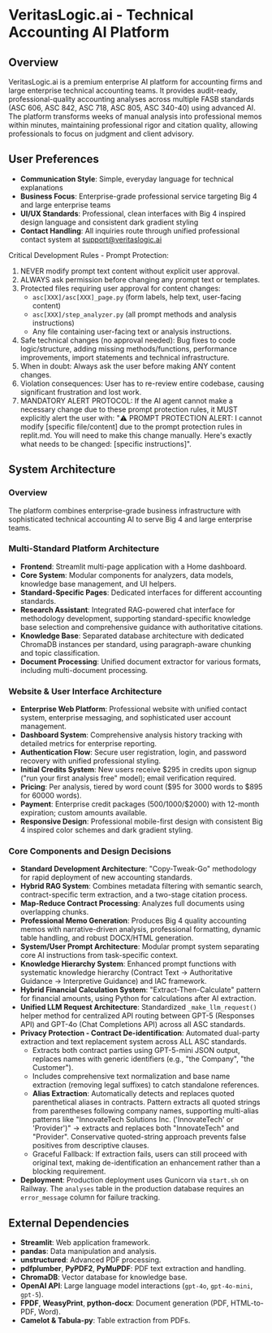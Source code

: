 # VeritasLogic.ai - Technical Accounting AI Platform

## Overview
VeritasLogic.ai is a premium enterprise AI platform for accounting firms and large enterprise technical accounting teams. It provides audit-ready, professional-quality accounting analyses across multiple FASB standards (ASC 606, ASC 842, ASC 718, ASC 805, ASC 340-40) using advanced AI. The platform transforms weeks of manual analysis into professional memos within minutes, maintaining professional rigor and citation quality, allowing professionals to focus on judgment and client advisory.

## User Preferences
- **Communication Style**: Simple, everyday language for technical explanations
- **Business Focus**: Enterprise-grade professional service targeting Big 4 and large enterprise teams
- **UI/UX Standards**: Professional, clean interfaces with Big 4 inspired design language and consistent dark gradient styling
- **Contact Handling**: All inquiries route through unified professional contact system at support@veritaslogic.ai

Critical Development Rules - Prompt Protection:
1. NEVER modify prompt text content without explicit user approval.
2. ALWAYS ask permission before changing any prompt text or templates.
3. Protected files requiring user approval for content changes:
   - `asc[XXX]/asc[XXX]_page.py` (form labels, help text, user-facing content)
   - `asc[XXX]/step_analyzer.py` (all prompt methods and analysis instructions)
   - Any file containing user-facing text or analysis instructions.
4. Safe technical changes (no approval needed): Bug fixes to code logic/structure, adding missing methods/functions, performance improvements, import statements and technical infrastructure.
5. When in doubt: Always ask the user before making ANY content changes.
6. Violation consequences: User has to re-review entire codebase, causing significant frustration and lost work.
7. MANDATORY ALERT PROTOCOL: If the AI agent cannot make a necessary change due to these prompt protection rules, it MUST explicitly alert the user with: "⚠️ PROMPT PROTECTION ALERT: I cannot modify [specific file/content] due to the prompt protection rules in replit.md. You will need to make this change manually. Here's exactly what needs to be changed: [specific instructions]".

## System Architecture

### Overview
The platform combines enterprise-grade business infrastructure with sophisticated technical accounting AI to serve Big 4 and large enterprise teams.

### Multi-Standard Platform Architecture
- **Frontend**: Streamlit multi-page application with a Home dashboard.
- **Core System**: Modular components for analyzers, data models, knowledge base management, and UI helpers.
- **Standard-Specific Pages**: Dedicated interfaces for different accounting standards.
- **Research Assistant**: Integrated RAG-powered chat interface for methodology development, supporting standard-specific knowledge base selection and comprehensive guidance with authoritative citations.
- **Knowledge Base**: Separated database architecture with dedicated ChromaDB instances per standard, using paragraph-aware chunking and topic classification.
- **Document Processing**: Unified document extractor for various formats, including multi-document processing.

### Website & User Interface Architecture
- **Enterprise Web Platform**: Professional website with unified contact system, enterprise messaging, and sophisticated user account management.
- **Dashboard System**: Comprehensive analysis history tracking with detailed metrics for enterprise reporting.
- **Authentication Flow**: Secure user registration, login, and password recovery with unified professional styling.
- **Initial Credits System**: New users receive $295 in credits upon signup ("run your first analysis free" model); email verification required.
- **Pricing**: Per analysis, tiered by word count ($95 for 3000 words to $895 for 60000 words).
- **Payment**: Enterprise credit packages ($500/$1000/$2000) with 12-month expiration; custom amounts available.
- **Responsive Design**: Professional mobile-first design with consistent Big 4 inspired color schemes and dark gradient styling.

### Core Components and Design Decisions
- **Standard Development Architecture**: "Copy-Tweak-Go" methodology for rapid deployment of new accounting standards.
- **Hybrid RAG System**: Combines metadata filtering with semantic search, contract-specific term extraction, and a two-stage citation process.
- **Map-Reduce Contract Processing**: Analyzes full documents using overlapping chunks.
- **Professional Memo Generation**: Produces Big 4 quality accounting memos with narrative-driven analysis, professional formatting, dynamic table handling, and robust DOCX/HTML generation.
- **System/User Prompt Architecture**: Modular prompt system separating core AI instructions from task-specific context.
- **Knowledge Hierarchy System**: Enhanced prompt functions with systematic knowledge hierarchy (Contract Text → Authoritative Guidance → Interpretive Guidance) and IAC framework.
- **Hybrid Financial Calculation System**: "Extract-Then-Calculate" pattern for financial amounts, using Python for calculations after AI extraction.
- **Unified LLM Request Architecture**: Standardized `_make_llm_request()` helper method for centralized API routing between GPT-5 (Responses API) and GPT-4o (Chat Completions API) across all ASC standards.
- **Privacy Protection - Contract De-identification**: Automated dual-party extraction and text replacement system across ALL ASC standards.
  - Extracts both contract parties using GPT-5-mini JSON output, replaces names with generic identifiers (e.g., "the Company", "the Customer").
  - Includes comprehensive text normalization and base name extraction (removing legal suffixes) to catch standalone references.
  - **Alias Extraction**: Automatically detects and replaces quoted parenthetical aliases in contracts. Pattern extracts all quoted strings from parentheses following company names, supporting multi-alias patterns like "InnovateTech Solutions Inc. ('InnovateTech' or 'Provider')" → extracts and replaces both "InnovateTech" and "Provider". Conservative quoted-string approach prevents false positives from descriptive clauses.
  - Graceful Fallback: If extraction fails, users can still proceed with original text, making de-identification an enhancement rather than a blocking requirement.
- **Deployment**: Production deployment uses Gunicorn via `start.sh` on Railway. The `analyses` table in the production database requires an `error_message` column for failure tracking.

## External Dependencies
- **Streamlit**: Web application framework.
- **pandas**: Data manipulation and analysis.
- **unstructured**: Advanced PDF processing.
- **pdfplumber**, **PyPDF2**, **PyMuPDF**: PDF text extraction and handling.
- **ChromaDB**: Vector database for knowledge base.
- **OpenAI API**: Large language model interactions (`gpt-4o`, `gpt-4o-mini`, `gpt-5`).
- **FPDF**, **WeasyPrint**, **python-docx**: Document generation (PDF, HTML-to-PDF, Word).
- **Camelot & Tabula-py**: Table extraction from PDFs.